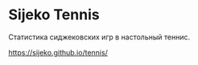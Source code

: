 # Sijeko Tennis

Статистика сиджековских игр в настольный теннис.

https://sijeko.github.io/tennis/
